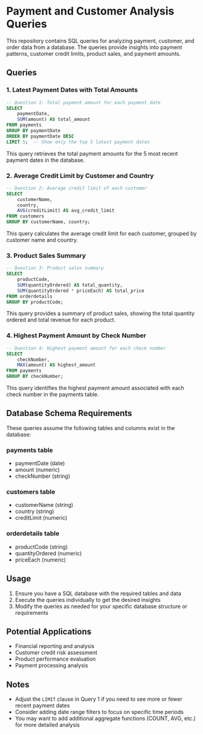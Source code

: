 # Payment and Customer Analysis Queries

This repository contains SQL queries for analyzing payment, customer, and order data from a database. The queries provide insights into payment patterns, customer credit limits, product sales, and payment amounts.

## Queries

### 1. Latest Payment Dates with Total Amounts
```sql
-- Question 1: Total payment amount for each payment date
SELECT 
    paymentDate, 
    SUM(amount) AS total_amount
FROM payments
GROUP BY paymentDate
ORDER BY paymentDate DESC
LIMIT 5;  -- Show only the top 5 latest payment dates
```
This query retrieves the total payment amounts for the 5 most recent payment dates in the database.

### 2. Average Credit Limit by Customer and Country
```sql
-- Question 2: Average credit limit of each customer
SELECT 
    customerName, 
    country, 
    AVG(creditLimit) AS avg_credit_limit
FROM customers
GROUP BY customerName, country;
```
This query calculates the average credit limit for each customer, grouped by customer name and country.

### 3. Product Sales Summary
```sql
-- Question 3: Product sales summary
SELECT 
    productCode, 
    SUM(quantityOrdered) AS total_quantity, 
    SUM(quantityOrdered * priceEach) AS total_price
FROM orderdetails
GROUP BY productCode;
```
This query provides a summary of product sales, showing the total quantity ordered and total revenue for each product.

### 4. Highest Payment Amount by Check Number
```sql
-- Question 4: Highest payment amount for each check number
SELECT 
    checkNumber, 
    MAX(amount) AS highest_amount
FROM payments
GROUP BY checkNumber;
```
This query identifies the highest payment amount associated with each check number in the payments table.

## Database Schema Requirements

These queries assume the following tables and columns exist in the database:

### payments table
- paymentDate (date)
- amount (numeric)
- checkNumber (string)

### customers table
- customerName (string)
- country (string)
- creditLimit (numeric)

### orderdetails table
- productCode (string)
- quantityOrdered (numeric)
- priceEach (numeric)

## Usage

1. Ensure you have a SQL database with the required tables and data
2. Execute the queries individually to get the desired insights
3. Modify the queries as needed for your specific database structure or requirements

## Potential Applications

- Financial reporting and analysis
- Customer credit risk assessment
- Product performance evaluation
- Payment processing analysis

## Notes

- Adjust the `LIMIT` clause in Query 1 if you need to see more or fewer recent payment dates
- Consider adding date range filters to focus on specific time periods
- You may want to add additional aggregate functions (COUNT, AVG, etc.) for more detailed analysis
